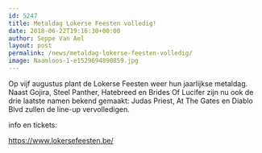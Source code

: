 ```yaml
---
id: 5247
title: Metaldag Lokerse Feesten volledig!
date: 2018-06-22T19:16:30+00:00
author: Seppe Van Ael
layout: post
permalink: /news/metaldag-lokerse-feesten-volledig/
image: Naamloos-1-e1529694890859.jpg
---
```

Op vijf augustus plant de Lokerse Feesten weer hun jaarlijkse metaldag. Naast Gojira, Steel Panther, Hatebreed en Brides Of Lucifer zijn nu ook de drie laatste namen bekend gemaakt: Judas Priest, At The Gates en Diablo Blvd zullen de line-up vervolledigen.

info en tickets:

<https://www.lokersefeesten.be/>